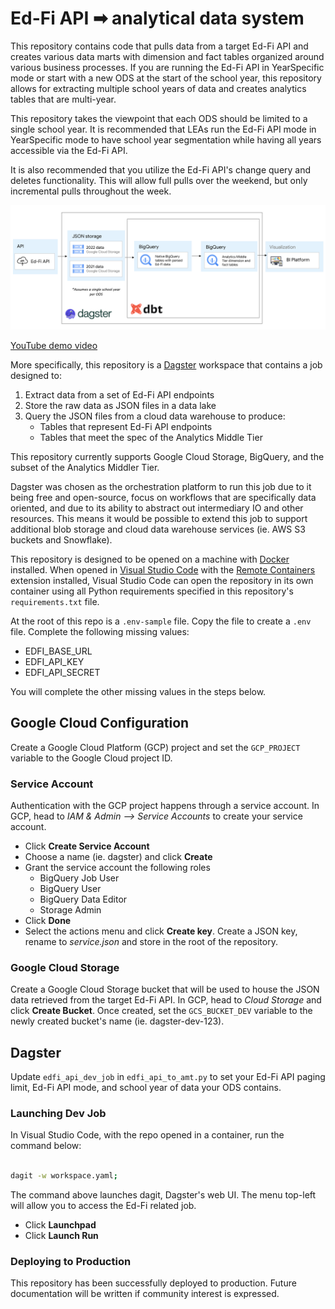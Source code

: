 # Ed-Fi API ➡ analytical data system
This repository contains code that pulls data from a target Ed-Fi API and creates various data marts with dimension and fact tables organized around various business processes. If you are running the Ed-Fi API in YearSpecific mode or start with a new ODS at the start of the school year, this repository allows for extracting multiple school years of data and creates analytics tables that are multi-year.

This repository takes the viewpoint that each ODS should be limited to a single school year. It is recommended that LEAs run the Ed-Fi API mode in YearSpecific mode to have school year segmentation while having all years accessible via the Ed-Fi API.

It is also recommended that you utilize the Ed-Fi API's change query and deletes functionality. This will allow full pulls over the weekend, but only incremental pulls throughout the week.

![Ed-Fi API to AMT](/assets/edfi_api_elt.png)

[YouTube demo video](https://youtu.be/A1a7C9pDVL4)

More specifically, this repository is a [Dagster](https://dagster.io/) workspace that contains a job designed to:

1. Extract data from a set of Ed-Fi API endpoints
2. Store the raw data as JSON files in a data lake
3. Query the JSON files from a cloud data warehouse to produce:
    * Tables that represent Ed-Fi API endpoints
    * Tables that meet the spec of the Analytics Middle Tier

This repository currently supports Google Cloud Storage, BigQuery, and the subset of the Analytics Middler Tier.

Dagster was chosen as the orchestration platform to run this job due to it being free and open-source, focus on workflows that are specifically data oriented, and due to its ability to abstract out intermediary IO and other resources. This means it would be possible to extend this job to support additional blob storage and cloud data warehouse services (ie. AWS S3 buckets and Snowflake).

This repository is designed to be opened on a machine with [Docker](https://www.docker.com/) installed. When opened in [Visual Studio Code](https://code.visualstudio.com/) with the [Remote Containers](https://marketplace.visualstudio.com/items?itemName=ms-vscode-remote.remote-containers) extension installed, Visual Studio Code can open the repository in its own container using all Python requirements specified in this repository's `requirements.txt` file.

At the root of this repo is a `.env-sample` file. Copy the file to create a `.env` file. Complete the following missing values:
* EDFI_BASE_URL
* EDFI_API_KEY
* EDFI_API_SECRET

You will complete the other missing values in the steps below.

## Google Cloud Configuration
Create a Google Cloud Platform (GCP) project and set the `GCP_PROJECT` variable to the Google Cloud project ID.

### Service Account
Authentication with the GCP project happens through a service account. In GCP, head to _IAM & Admin --> Service Accounts_ to create your service account.

* Click **Create Service Account**
* Choose a name (ie. dagster) and click **Create**
* Grant the service account the following roles
    * BigQuery Job User
    * BigQuery User
    * BigQuery Data Editor
    * Storage Admin
* Click **Done** 
* Select the actions menu and click **Create key**. Create a JSON key, rename to _service.json_ and store in the root of the repository.

### Google Cloud Storage
Create a Google Cloud Storage bucket that will be used to house the JSON data retrieved from the target Ed-Fi API. In GCP, head to _Cloud Storage_ and click **Create Bucket**. Once created, set the `GCS_BUCKET_DEV` variable to the newly created bucket's name (ie. dagster-dev-123).

## Dagster
Update `edfi_api_dev_job` in `edfi_api_to_amt.py` to set your Ed-Fi API paging limit, Ed-Fi API mode, and school year of data your ODS contains.

### Launching Dev Job
In Visual Studio Code, with the repo opened in a container, run the command below:

```bash

dagit -w workspace.yaml;

```

The command above launches dagit, Dagster's web UI. The menu top-left will allow you to access the Ed-Fi related job.

* Click **Launchpad**
* Click **Launch Run**


### Deploying to Production
This repository has been successfully deployed to production. Future documentation will be written if community interest is expressed.
